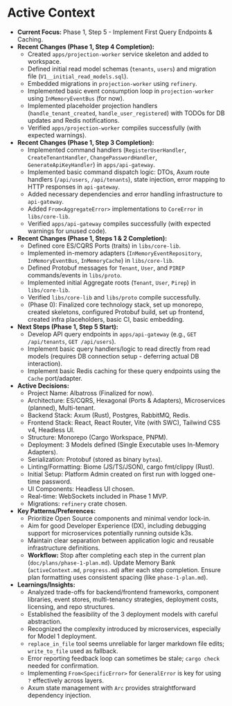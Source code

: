 # Active Context

* **Current Focus:** Phase 1, Step 5 - Implement First Query Endpoints & Caching.
* **Recent Changes (Phase 1, Step 4 Completion):**
  * Created `apps/projection-worker` service skeleton and added to workspace.
  * Defined initial read model schemas (`tenants`, `users`) and migration file (`V1__initial_read_models.sql`).
  * Embedded migrations in `projection-worker` using `refinery`.
  * Implemented basic event consumption loop in `projection-worker` using `InMemoryEventBus` (for now).
  * Implemented placeholder projection handlers (`handle_tenant_created`, `handle_user_registered`) with TODOs for DB updates and Redis notifications.
  * Verified `apps/projection-worker` compiles successfully (with expected warnings).
* **Recent Changes (Phase 1, Step 3 Completion):**
  * Implemented command handlers (`RegisterUserHandler`, `CreateTenantHandler`, `ChangePasswordHandler`, `GenerateApiKeyHandler`) in `apps/api-gateway`.
  * Implemented basic command dispatch logic: DTOs, Axum route handlers (`/api/users`, `/api/tenants`), state injection, error mapping to HTTP responses in `api-gateway`.
  * Added necessary dependencies and error handling infrastructure to `api-gateway`.
  * Added `From<AggregateError>` implementations to `CoreError` in `libs/core-lib`.
  * Verified `apps/api-gateway` compiles successfully (with expected warnings for unused code).
* **Recent Changes (Phase 1, Steps 1 & 2 Completion):**
  * Defined core ES/CQRS Ports (traits) in `libs/core-lib`.
  * Implemented in-memory adapters (`InMemoryEventRepository`, `InMemoryEventBus`, `InMemoryCache`) in `libs/core-lib`.
  * Defined Protobuf messages for `Tenant`, `User`, and `PIREP` commands/events in `libs/proto`.
  * Implemented initial Aggregate roots (`Tenant`, `User`, `Pirep`) in `libs/core-lib`.
  * Verified `libs/core-lib` and `libs/proto` compile successfully.
  * (Phase 0): Finalized core technology stack, set up monorepo, created skeletons, configured Protobuf build, set up frontend, created infra placeholders, basic CI, basic embedding.
* **Next Steps (Phase 1, Step 5 Start):**
  * Develop API query endpoints in `apps/api-gateway` (e.g., `GET /api/tenants`, `GET /api/users`).
  * Implement basic query handlers/logic to read directly from read models (requires DB connection setup - deferring actual DB interaction).
  * Implement basic Redis caching for these query endpoints using the `Cache` port/adapter.
* **Active Decisions:**
  * Project Name: Albatross (Finalized for now).
  * Architecture: ES/CQRS, Hexagonal (Ports & Adapters), Microservices (planned), Multi-tenant.
  * Backend Stack: Axum (Rust), Postgres, RabbitMQ, Redis.
  * Frontend Stack: React, React Router, Vite (with SWC), Tailwind CSS v4, Headless UI.
  * Structure: Monorepo (Cargo Workspace, PNPM).
  * Deployment: 3 Models defined (Single Executable uses In-Memory Adapters).
  * Serialization: Protobuf (stored as binary `bytea`).
  * Linting/Formatting: Biome (JS/TS/JSON), cargo fmt/clippy (Rust).
  * Initial Setup: Platform Admin created on first run with logged one-time password.
  * UI Components: Headless UI chosen.
  * Real-time: WebSockets included in Phase 1 MVP.
  * Migrations: `refinery` crate chosen.
* **Key Patterns/Preferences:**
  * Prioritize Open Source components and minimal vendor lock-in.
  * Aim for good Developer Experience (DX), including debugging support for microservices potentially running outside k3s.
  * Maintain clear separation between application logic and reusable infrastructure definitions.
  * **Workflow:** Stop after completing each step in the current plan (`doc/plans/phase-1-plan.md`). Update Memory Bank (`activeContext.md`, `progress.md`) after each step completion. Ensure plan formatting uses consistent spacing (like `phase-1-plan.md`).
* **Learnings/Insights:**
  * Analyzed trade-offs for backend/frontend frameworks, component libraries, event stores, multi-tenancy strategies, deployment costs, licensing, and repo structures.
  * Established the feasibility of the 3 deployment models with careful abstraction.
  * Recognized the complexity introduced by microservices, especially for Model 1 deployment.
  * `replace_in_file` tool seems unreliable for larger markdown file edits; `write_to_file` used as fallback.
  * Error reporting feedback loop can sometimes be stale; `cargo check` needed for confirmation.
  * Implementing `From<SpecificError>` for `GeneralError` is key for using `?` effectively across layers.
  * Axum state management with `Arc` provides straightforward dependency injection.
